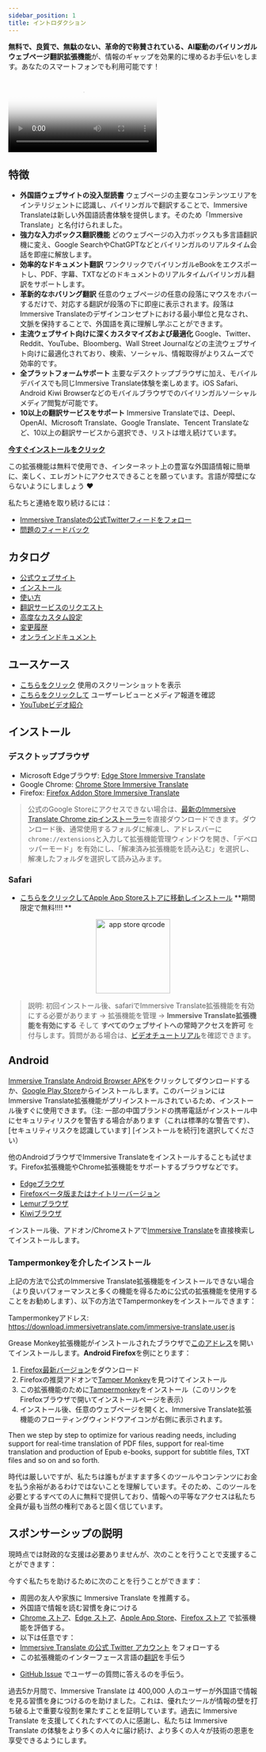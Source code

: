 ```yaml
---
sidebar_position: 1
title: イントロダクション
---
```


**無料で、良質で、無駄のない、革命的で称賛されている、AI駆動のバイリンガルウェブページ翻訳拡張機能**が、情報のギャップを効果的に埋めるお手伝いをします。あなたのスマートフォンでも利用可能です！

<video
  controls
  poster="https://immersivetranslate.com/assets/price/video-poster-en.png"
  src="https://s.immersivetranslate.com/assets/uploads/en-kefVSe.mp4"
/>

## 特徴

- **外国語ウェブサイトの没入型読書** ウェブページの主要なコンテンツエリアをインテリジェントに認識し、バイリンガルで翻訳することで、Immersive Translateは新しい外国語読書体験を提供します。そのため「Immersive Translate」と名付けられました。
- **強力な入力ボックス翻訳機能** どのウェブページの入力ボックスも多言語翻訳機に変え、Google SearchやChatGPTなどとバイリンガルのリアルタイム会話を即座に解放します。
- **効率的なドキュメント翻訳** ワンクリックでバイリンガルeBookをエクスポートし、PDF、字幕、TXTなどのドキュメントのリアルタイムバイリンガル翻訳をサポートします。
- **革新的なホバリング翻訳** 任意のウェブページの任意の段落にマウスをホバーするだけで、対応する翻訳が段落の下に即座に表示されます。段落はImmersive Translateのデザインコンセプトにおける最小単位と見なされ、文脈を保持することで、外国語を真に理解し学ぶことができます。
- **主流ウェブサイト向けに深くカスタマイズおよび最適化** Google、Twitter、Reddit、YouTube、Bloomberg、Wall Street Journalなどの主流ウェブサイト向けに最適化されており、検索、ソーシャル、情報取得がよりスムーズで効率的です。
- **全プラットフォームサポート** 主要なデスクトップブラウザに加え、モバイルデバイスでも同じImmersive Translate体験を楽しめます。iOS Safari、Android Kiwi Browserなどのモバイルブラウザでのバイリンガルソーシャルメディア閲覧が可能です。
- **10以上の翻訳サービスをサポート** Immersive Translateでは、Deepl、OpenAI、Microsoft Translate、Google Translate、Tencent Translateなど、10以上の翻訳サービスから選択でき、リストは増え続けています。

[**今すぐインストールをクリック**](/docs/installation/)

この拡張機能は無料で使用でき、インターネット上の豊富な外国語情報に簡単に、楽しく、エレガントにアクセスできることを願っています。言語が障壁にならないようにしましょう ❤️

私たちと連絡を取り続けるには：

<!-- - [Subscribe to Immersive Translate by Email](https://immersivetranslate.substack.com/) Get the latest updates and (benefits) in a timely manner. -->

- [Immersive Translateの公式Twitterフィードをフォロー](https://twitter.com/immersivetrans)
  <!-- - [Follow the Telegram channel](https://t.me/immersivetranslate) Receive the latest news! -->
  <!-- - [Join the Telegram group](https://t.me/+rq848Z09nehlOTgx) to participate in discussions about features. -->
- [問題のフィードバック](https://github.com/immersive-translate/immersive-translate/issues/)

## カタログ

- [公式ウェブサイト](https://immersivetranslate.com/en/?force=1)
- [インストール](/docs/installation/)
- [使い方](/docs/usage/)
- [翻訳サービスのリクエスト](/docs/services/)
- [高度なカスタム設定](/docs/advanced/)
- [変更履歴](/docs/CHANGELOG/)
- [オンラインドキュメント](/docs/)

## ユースケース

<!-- - [Learn about the changes that happened to user Xiao Zhang after a month of using Immersive Translate](#user-xiao-zhangs-story) -->

- [こちらをクリック](/docs/usecase/) 使用のスクリーンショットを表示
- [こちらをクリックして](/docs/review/) ユーザーレビューとメディア報道を確認
- [YouTubeビデオ紹介](https://www.youtube.com/watch?v=SHznc5kQCM4&ab_channel=ImmersiveTranslate)

## インストール

### デスクトップブラウザ

- Microsoft Edgeブラウザ: [Edge Store Immersive Translate](https://microsoftedge.microsoft.com/addons/detail/amkbmndfnliijdhojkpoglbnaaahippg)
- Google Chrome: [Chrome Store Immersive Translate](https://chrome.google.com/webstore/detail/immersive-translate/bpoadfkcbjbfhfodiogcnhhhpibjhbnh)
- Firefox: [Firefox Addon Store Immersive Translate](https://addons.mozilla.org/firefox/addon/immersive-translate/)

> 公式のGoogle Storeにアクセスできない場合は、[最新のImmersive Translate Chrome zipインストーラー](https://download.immersivetranslate.com/latest/chrome-immersive-translate.zip)を直接ダウンロードできます。ダウンロード後、通常使用するフォルダに解凍し、アドレスバーに`chrome://extensions`と入力して拡張機能管理ウィンドウを開き、「デベロッパーモード」を有効にし、「解凍済み拡張機能を読み込む」を選択し、解凍したフォルダを選択して読み込みます。

### Safari

- [こちらをクリックしてApple App Storeストアに移動しインストール](https://apps.apple.com/app/immersive-translate/id6447957425) \*\*期間限定で無料!!!! \*\*

<div align="center">
<img src="https://s.immersivetranslate.com/static/official-static/assets/immersive-app-store.png" width="150" alt="app store qrcode" />
</div>

> 説明: 初回インストール後、safariでImmersive Translate拡張機能を有効にする必要があります -> 拡張機能を管理 -> **Immersive Translate拡張機能を有効にする** そして **すべてのウェブサイトへの常時アクセスを許可** を付与します。質問がある場合は、[ビデオチュートリアル](https://s.immersivetranslate.com/videos/ios_safari_turorial_en.mp4)を確認できます。

## Android

[Immersive Translate Android Browser APK](https://immersivetranslate.com/android/)をクリックしてダウンロードするか、[Google Play Store](https://play.google.com/store/apps/details?id=com.immersivetranslate.browser&utm_campaign=official)からインストールします。このバージョンにはImmersive Translate拡張機能がプリインストールされているため、インストール後すぐに使用できます。（注: 一部の中国ブランドの携帯電話がインストール中にセキュリティリスクを警告する場合があります（これは標準的な警告です）、[セキュリティリスクを認識しています] [インストールを続行]を選択してください）

他のAndroidブラウザでImmersive Translateをインストールすることも試せます。Firefox拡張機能やChrome拡張機能をサポートするブラウザなどです。

- [Edgeブラウザ](https://www.microsoft.com/edge/emmx/immersivetranslatecollaboration)
- [Firefoxベータ版またはナイトリーバージョン](https://www.mozilla.org/firefox/channel/android/)
- [Lemurブラウザ](https://lemurbrowser.com/)
- [Kiwiブラウザ](https://kiwibrowser.com/)

インストール後、アドオン/Chromeストアで[Immersive Translate](https://chrome.google.com/webstore/detail/immersive-translate/bpoadfkcbjbfhfodiogcnhhhpibjhbnh)を直接検索してインストールします。

### Tampermonkeyを介したインストール

上記の方法で公式のImmersive Translate拡張機能をインストールできない場合（より良いパフォーマンスと多くの機能を得るために公式の拡張機能を使用することをお勧めします）、以下の方法でTampermonkeyをインストールできます：

Tampermonkeyアドレス: https://download.immersivetranslate.com/immersive-translate.user.js

Grease Monkey拡張機能がインストールされたブラウザで[このアドレス](https://download.immersivetranslate.com/immersive-translate.user.js)を開いてインストールします。**Android Firefox**を例にとります：

1. [Firefox最新バージョン](https://www.mozilla.org/firefox/browsers/mobile/android/)をダウンロード
2. Firefoxの推奨アドオンで[Tamper Monkey](https://www.tampermonkey.net/)を見つけてインストール
3. この拡張機能のために[Tampermonkey](https://download.immersivetranslate.com/immersive-translate.user.js)をインストール（このリンクをFirefoxブラウザで開いてインストールページを表示）
4. インストール後、任意のウェブページを開くと、Immersive Translate拡張機能のフローティングウィンドウアイコンが右側に表示されます。

Then we step by step to optimize for various reading needs, including support for real-time translation of PDF files, support for real-time translation and production of Epub e-books, support for subtitle files, TXT files and so on and so forth.

時代は厳しいですが、私たちは誰もがますます多くのツールやコンテンツにお金を払う余裕があるわけではないことを理解しています。そのため、このツールを必要とするすべての人に無料で提供しており、情報への平等なアクセスは私たち全員が最も当然の権利であると固く信じています。

## スポンサーシップの説明

現時点では財政的な支援は必要ありませんが、次のことを行うことで支援することができます：

今すぐ私たちを助けるために次のことを行うことができます：

- 周囲の友人や家族に Immersive Translate を推薦する。
- 外国語で情報を読む習慣を身につける
- [Chrome ストア](https://chrome.google.com/webstore/detail/immersive-translate/bpoadfkcbjbfhfodiogcnhhhpibjhbnh)、[Edge ストア](https://microsoftedge.microsoft.com/addons/detail/immersive-translate-web-/amkbmndfnliijdhojkpoglbnaaahippg)、[Apple App Store](https://apps.apple.com/app/id6447957425)、[Firefox ストア](https://addons.mozilla.org/firefox/addon/immersive-translate/) で拡張機能を評価する。
- 以下は任意です：
  <!-- - [公式 Immersive Translate メール](https://immersivetranslate.substack.com/) を購読する -->
  <!-- - [Telegram チャンネルに参加する](https://t.me/immersivetranslate) -->
- [Immersive Translate の公式 Twitter アカウント](https://twitter.com/immersivetrans) をフォローする
- この拡張機能のインターフェース言語の[翻訳](https://crowdin.com/project/immersive-translate)を手伝う
<!-- - [Telegram グループ](https://t.me/+rq848Z09nehlOTgx) でユーザーの質問に答えるのを手伝う。 -->
- [GitHub Issue](https://github.com/immersive-translate/immersive-translate/issues) でユーザーの質問に答えるのを手伝う。

過去5か月間で、Immersive Translate は 400,000 人のユーザーが外国語で情報を見る習慣を身につけるのを助けました。これは、優れたツールが情報の壁を打ち破る上で重要な役割を果たすことを証明しています。過去に Immersive Translate を支援してくれたすべての人に感謝し、私たちは Immersive Translate の体験をより多くの人々に届け続け、より多くの人々が技術の恩恵を享受できるようにします。
